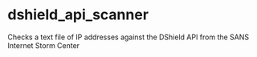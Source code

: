 # dshield_api_scanner
Checks a text file of IP addresses against the DShield API from the SANS Internet Storm Center
